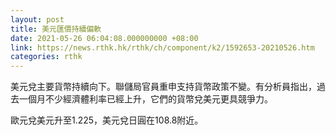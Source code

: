 ```yaml
---
layout: post
title: 美元匯價持續偏軟
date: 2021-05-26 06:04:08.000000000 +08:00
link: https://news.rthk.hk/rthk/ch/component/k2/1592653-20210526.htm
categories: rthk
---
```


美元兌主要貨幣持續向下。聯儲局官員重申支持貨幣政策不變。有分析員指出，過去一個月不少經濟體利率已經上升，它們的貨幣兌美元更具競爭力。

歐元兌美元升至1.225，美元兌日圓在108.8附近。
